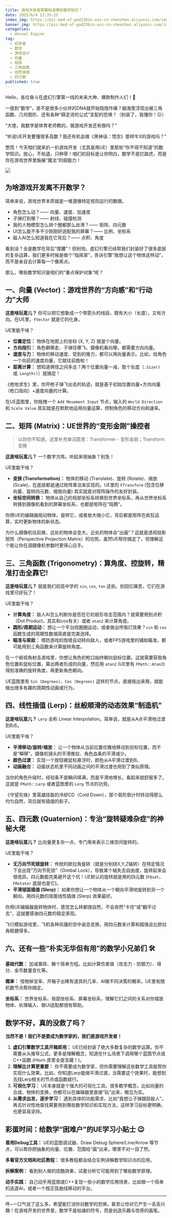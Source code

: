 ```yaml
---
title: 游戏开发者需要知道哪些数学知识？
date: 2025/6/4 13:35:25
index_img: https://pic-bed-of-god23bin.oss-cn-shenzhen.aliyuncs.com/img/202506041350155.png
banner_img: https://pic-bed-of-god23bin.oss-cn-shenzhen.aliyuncs.com/img/202506041350155.png
categories:
  - Unreal Engine
tag:
  - 初学者
  - 数学
  - 游戏设计
  - 向量
  - 矩阵
  - 三角函数
  - 线性插值
  - 四元数
published: true
---
```


Hello，各位奋斗在虚幻引擎第一线的未来大神、爆款制作人们！👋

一提到“数学”，是不是很多小伙伴的DNA就开始隐隐作痛？脑海里浮现出被三角函数、几何图形、还有各种“薛定谔的公式”支配的恐惧？（别装了，我懂你！😉）

“大佬，我数学是体育老师教的，做游戏开发还有救吗？”

“听说UE开发要懂很多高数？我还有机会做《黑神话：悟空》那样牛X的游戏吗？”

憋慌！今天咱们就来扒一扒游戏开发（尤其是用UE）里那些“你不得不知道”的数学知识。放心，不劝退，只种草！咱们的目标是让你明白，数学不是拦路虎，而是你在游戏世界里施展“魔法”的超能力！

![](https://pic-bed-of-god23bin.oss-cn-shenzhen.aliyuncs.com/img/202506041350155.png)



## 为啥游戏开发离不开数学？

简单来说，游戏世界本质就是一堆遵循特定规则运行的数据。

- 角色怎么动？—— 向量、速度、加速度
- 子弹打到哪？—— 射线、碰撞检测
- 我的人物模型怎么转个圈都那么丝滑？—— 矩阵、四元数
- UI怎么能不多不少刚刚好适配我的屏幕？—— 比例、坐标系
- 敌人AI怎么知道我在它背后？—— 点积、角度

看到没？全是数学在背后“撑腰”！但别怕，虚幻引擎已经帮我们封装好了很多底层的复杂运算，我们更多时候是做个“指挥家”，告诉引擎“我想让这个物体这样动”，而不是亲自去计算每一个像素点。

那么，哪些数学知识是咱们的“重点保护对象”呢？

## 一、向量 (Vector)：游戏世界的“方向感”和“行动力”大师 

**这是啥玩意儿？** 你可以把它想象成一个带箭头的线段，既有大小（长度），又有方向。在UE里，`FVector` 就是它的化身。

UE里能干啥？

- **位置定位：** 物体在地图上的坐标 (X, Y, Z) 就是个向量。
- **方向指引：** 角色朝哪走、子弹往哪飞、摄像机看向哪，都需要方向向量。
- **速度与力：** 物体的移动速度、受到的推力，都可以用向量表示。比如，给角色一个向前的速度向量，它就往前跑啦！
- **距离计算：** 想知道俩怪之间多远？两个位置向量一减，取个长度（`.Size()`或`.Length()`）就搞定！

《绝地求生》里，你开枪子弹飞出去的轨迹，就是基于初始位置向量+方向向量（枪口指向）+速度向量的计算。

在UE蓝图里，你拖拽一个 `Add Movement Input` 节点，输入的 `World Direction` 和 `Scale Value` 其实就是在默默地运用向量运算，控制角色的移动方向和速率。

## 二、矩阵 (Matrix)：UE世界的“变形金刚”操控者 

> 以防你不知道，这里补充单词意思：Transformer - 变形金刚；Transform 变换

**这是啥玩意儿？** 一个数字方阵。听起来很抽象？别急！

UE里能干啥？

- **变换 (Transformation)：** 物体的移动 (Translate)、旋转 (Rotate)、缩放 (Scale)，在底层都是通过矩阵乘法来实现的。UE里的 `FTransform` (包含位移向量、旋转四元数、缩放向量) 其实就是对矩阵操作的友好封装。
- **坐标空间转换：** 物体从自己的局部坐标系转换到世界坐标系，再从世界坐标系转换到摄像机看到的屏幕坐标系，也都是矩阵在“捣腾”。

你用UE的编辑器拖动物体，旋转它，或者放大缩小它，背后都是矩阵在疯狂运算，实时更新物体的新状态。

为什么摄像机往前推，远处的物体会变大，近处的物体会“出画”？这就是透视投影矩阵（Perspective Projection Matrix）的功劳。虽然UE帮你搞定了，但理解这个能让你在调摄像机参数时更得心应手。

## 三、三角函数 (Trigonometry)：算角度、控旋转，精准打击全靠它! 

**这是啥玩意儿？** 就是我们初高中学的 `sin`, `cos`, `tan` 这些。别回忆痛苦，它们在游戏里可好玩了！

UE里能干啥？

- **计算角度：** 敌人AI怎么判断你是否在它的扇形攻击范围内？就需要用到点积（Dot Product，其实和cos有关）或者 `atan2` 来计算角度。
- **圆形/周期运动：** 想让一个平台绕圈圈运动，或者做出呼吸灯效果？`sin` 和 `cos` 函数生成的周期性数值简直是完美选择。
- **瞄准与索敌：** 塔防游戏的炮塔自动转向敌人，或者FPS游戏里的辅助瞄准，都可能用到三角函数来计算旋转角度。

在一个俯视角射击游戏里，你想让角色的枪口始终朝向鼠标位置。这就需要获取角色位置和鼠标位置，算出两者形成的向量，然后用 `atan2` (UE里有 `FMath::Atan2`) 得到准确的旋转角度，再更新角色朝向。

UE蓝图里有 `Sin (Degrees)`、`Cos (Degrees)` 这样的节点，直接拖出来用，就能做出很多有趣的周期性动画或行为。

## 四、线性插值 (Lerp)：丝般顺滑的动态效果“制造机” 

**这是啥玩意儿？** `Lerp` 全称 Linear Interpolation。简单说，就是从A点平滑地过渡到B点。

UE里能干啥？

- **平滑移动/旋转/缩放：** 让一个物体从当前位置优雅地移动到目标位置，而不是“瞬移”。摄像机镜头的平滑推拉、角色血条的平滑减少。
- **颜色过渡：** 实现一个按钮被鼠标悬浮时，颜色从A平滑过渡到B。
- **动画融合：** 动画状态机里不同动画之间的平滑过渡也用到了类似原理。

当你的角色升级时，经验条不是瞬间填满，而是平滑地增长，看起来就舒服多了。这就是 `FMath::Lerp` 或者蓝图里的 `Lerp` 节点的功劳。

《守望先锋》里英雄技能的冷却CD（Cold Down），那个扇形倒计时转动得那么均匀自然，背后就有插值的影子。

## 五、四元数 (Quaternion)：专治“旋转疑难杂症”的神秘大佬 

**这是啥玩意儿？** 比向量更复杂一点，专门用来表示三维空间旋转的。

UE里能干啥？

- **无万向节死锁旋转：** 传统的欧拉角旋转（就是分别绕X,Y,Z轴转）在特定情况下会出现“万向节死锁”（Gimbal Lock），导致某个轴失去自由度，旋转起来会很诡异。四元数能完美避开这个坑！UE默认的旋转就是用的四元数 (`FQuat`，`FRotator` 底层也是它)。
- **平滑球面插值 (Slerp)：** 如果你想让一个物体从一个朝向平滑地旋转到另一个朝向，用四元数的球面线性插值 (Slerp) 效果最好。

你用UE编辑器旋转物体时，感觉怎么转都很自然，不会突然“卡住”或“翻不过去”，这就要感谢四元数的稳定表现。

飞行模拟游戏里，飞机各种风骚的空中姿态变换，用四元数来计算和插值会比欧拉角稳健得多。

## 六、还有一些“朴实无华但有用”的数学小兄弟们 🛠️

**基础代数：** 加减乘除、解个简单方程。比如计算伤害值（攻击力 - 防御力）、得分、金币数量变化等。

**概率：** 怪物掉宝率、开箱子出稀有道具的几率、AI做不同决策的概率。UE里有随机数节点帮你搞定。

**坐标系：** 世界坐标系、局部坐标系、屏幕坐标系，理解它们之间的关系对你摆放物体、处理输入、做UI适配都很有帮助。

## 数学不好，真的没救了吗？

**当然不是！我们不是要成为数学家的，我们是游戏开发者！**

1. **虚幻引擎数学工具开箱即用：** UE已经封装了绝大多数复杂的数学运算。你不需要从头推导公式，更多是理解概念，知道在什么场景下调用哪个蓝图节点或C++函数 (`FMath` 库里全是宝藏！)。
2. **理解比计算更重要：** 你不需要成为数学家，但你需要理解这些数学工具能帮你实现什么效果。比如，你知道Lerp能做平滑过渡，当需要这个效果时，能想到去找Lerp相关的节点或函数就行。
3. **可视化学习：** UE本身就是个强大的可视化工具。很多数学概念，比如向量的合成、物体的变换，你都可以在编辑器里直接“玩”出来，眼见为实。
4. **从需求出发，逐步学习：** 遇到具体的功能需求，比如“我想让子弹跟踪敌人”，再去针对性地查找需要用到哪些数学知识和实现方法，这样学习目标更明确，也更容易坚持。

## 彩蛋时间：给数学“困难户”的UE学习小贴士 😉

**善用Debug工具：** UE的蓝图调试器、Draw Debug Sphere/Line/Arrow 等节点，可以帮你把抽象的向量、位置、范围给“画”出来，哪里不对一目了然。

**多看官方文档和社区教程：** 很多教程都会结合实例讲解数学知识点的应用。

**拆解案例：** 看到别人做的炫酷效果，试着分析它可能用到了哪些数学原理。

**动手实践：** 自己动手用蓝图或C++复现一些小的数学应用场景，比如做一个简单的追逐AI，或者一个按正弦曲线移动的平台。

------

呼~一口气说了这么多，希望能打消你对数学的恐惧，甚至让你对它产生一丢丢兴趣！在游戏开发的世界里，数学不是枯燥的符号，而是创造乐趣与惊奇的画笔。


